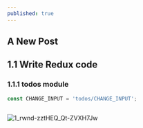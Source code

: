 ```yaml
---
published: true
---
```

## A New Post

## 1.1 Write Redux code

### 1.1.1 todos module

```JavaScript
const CHANGE_INPUT = 'todos/CHANGE_INPUT';



```







![1_rwnd-zztHEQ_Qt-ZVXH7Jw](https://user-images.githubusercontent.com/40842018/124440728-e5d9b000-ddb5-11eb-84d9-a69dd3cfc24f.png)

